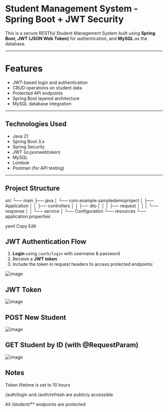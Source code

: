 #  Student Management System - Spring Boot + JWT Security

This is a secure RESTful Student Management System built using **Spring Boot**, **JWT (JSON Web Token)** for authentication, and **MySQL** as the database.

---

# Features

-  JWT-based login and authentication
-  CRUD operations on student data
-  Protected API endpoints
-  Spring Boot layered architecture
-  MySQL database integration

---

## Technologies Used

- Java 21
- Spring Boot 3.x
- Spring Security
- JWT (io.jsonwebtoken)
- MySQL
- Lombok
- Postman (for API testing)

---

##  Project Structure
src
└── main
├── java
│ └── com.example.sampledemoproject
│ ├── Application
│ │ ├── controllers
│ │ ├── dto
│ │ │ ├── request
│ │ │ └── response
│ │ └── service
│ └── Configuration
└── resources
└── application.properties

yaml
Copy
Edit
## JWT Authentication Flow
1. **Login** using `/auth/login` with username & password
2. Receive a **JWT token**
3. Include the token in request headers to access protected endpoints:

 
![image](https://github.com/user-attachments/assets/1b6dea70-2439-4c59-a3c6-e265ed2d76df)


##  JWT Token
![image](https://github.com/user-attachments/assets/bffda9fb-30d6-4eae-a2b1-c0eeec848e30)

##  POST New Student
![image](https://github.com/user-attachments/assets/44c86a42-fb5d-48ca-8ad7-a9677356a0a8)


##  GET Student by ID (with @RequestParam)
![image](https://github.com/user-attachments/assets/7d976674-c943-49d8-ad91-689005f6ec7b)


## Notes
Token lifetime is set to 10 hours

/auth/login and /auth/refresh are publicly accessible

All /student/** endpoints are protected




